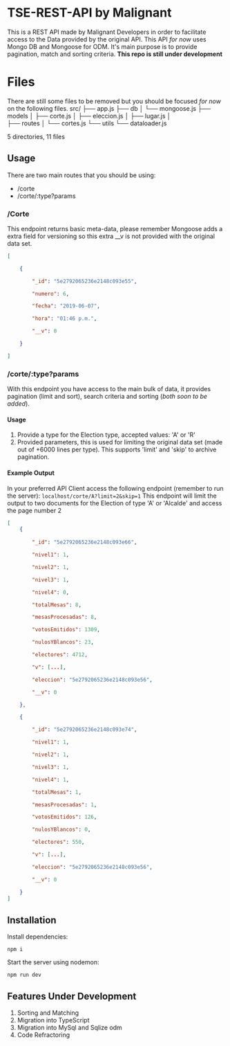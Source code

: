 # TSE-REST-API by Malignant

This is a REST API made by Malignant Developers in order to facilitate access to the Data provided by the original API. This API *for now* uses Mongo DB and Mongoose for ODM. It's main purpose is to provide pagination, match and sorting criteria.
**This repo is still under development**

# Files
There are still some files to be removed but you should be focused *for now* on the following files.
src/
├── app.js
├── db
│   └── mongoose.js
├── models
│   ├── corte.js
│   ├── eleccion.js
│   ├── lugar.js
│   
├── routes
│   └── cortes.js
└── utils
    └── dataloader.js

5 directories, 11 files

## Usage
There are two main routes that you should be using:
 - /corte
 - /corte/:type?params
### /Corte
This endpoint returns basic meta-data, please remember Mongoose adds a extra field for versioning so this extra __v is not provided with the original data set.
```json
[

	{

		"_id": "5e2792065236e2148c093e55",

		"numero": 6,

		"fecha": "2019-06-07",

		"hora": "01:46 p.m.",

		"__v": 0

	}

]
```

### /corte/:type?params
With this endpoint you have access to the main bulk of data, it provides pagination (limit and sort), search criteria and sorting (*both soon to be added*).
#### Usage

 1. Provide a type for the Election type, accepted values: 'A' or 'R'
 2. Provided parameters, this is used for limiting the original data set (made out of +6000 lines per type). This supports 'limit' and 'skip' to archive pagination.
#### Example Output
In your preferred API Client access the following endpoint (remember to run the server):
```localhost/corte/A?limit=2&skip=1```
This endpoint will limit the output to two documents for the Election of type 'A' or 'Alcalde' and access the page number 2
```json
[
	{
	
		"_id": "5e2792065236e2148c093e66",

		"nivel1": 1,

		"nivel2": 1,

		"nivel3": 1,

		"nivel4": 0,

		"totalMesas": 8,

		"mesasProcesadas": 8,

		"votosEmitidos": 1309,

		"nulosYBlancos": 23,

		"electores": 4712,

		"v": [...],

		"eleccion": "5e2792065236e2148c093e56",

		"__v": 0

	},

	{

		"_id": "5e2792065236e2148c093e74",

		"nivel1": 1,

		"nivel2": 1,

		"nivel3": 1,

		"nivel4": 1,

		"totalMesas": 1,

		"mesasProcesadas": 1,

		"votosEmitidos": 126,

		"nulosYBlancos": 0,

		"electores": 550,

		"v": [...],

		"eleccion": "5e2792065236e2148c093e56",

		"__v": 0

	}
]
```
 
## Installation

Install dependencies:
```terminal
npm i
```
Start the server using nodemon:
```
npm run dev
```
## Features Under Development

 1. Sorting and Matching
 2. Migration into TypeScript
 3. Migration into MySql and Sqlize odm
 4. Code Refractoring

